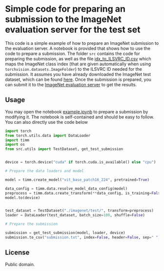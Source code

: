 # Simple code for preparing an submission to the ImageNet evaluation server for the test set
 
This code is a simple example of how to prepare an ImageNet submission to the evaluation server. A notebook is provided that shows how to use the code to prepare a submission. The folder `src` contains the code for preparing the submission, as well as the file [idx_to_ILSVRC_ID.csv](idx_to_ILSVRC_ID.csv) which maps the ImageNet class index (that are given automatically when using `torchvision.datasets.ImageFolder`) to the ILSVRC ID needed for the submission. It assumes you have already downloaded the ImageNet test dataset, which can be found [here](https://image-net.org/challenges/LSVRC/2012/2012-downloads.php).
Once the submission is prepared, you can submit it to the [ImageNet evaluation server](https://image-net.org/challenges/LSVRC/eval_server.php) to get the results.


## Usage

You may open the notebook [example.ipynb](example.ipynb) to prepare a submission by modifying it. The notebook is self-contained and should be easy to follow.
You can also directly use the code below

```python
import torch
from torch.utils.data import DataLoader
import timm
import os
from src.utils import TestDataset, get_test_submission


device = torch.device("cuda" if torch.cuda.is_available() else "cpu")

# Prepare the data loaders and model

model = timm.create_model("vit_base_patch16_224", pretrained=True)

data_config = timm.data.resolve_model_data_config(model)
preprocess = timm.data.create_transform(**data_config, is_training=False)
model.to(device)


test_dataset = TestDataset("./imagenet/test/", transform=preprocess)
loader = DataLoader(test_dataset, batch_size=100, shuffle=False)

# Prepare the submission

submission = get_test_submission(model, loader, device)
submission.to_csv("submission.txt", index=False, header=False, sep=" ")

```

## License

Public domain.
